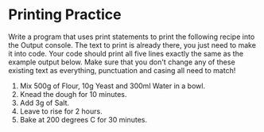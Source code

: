 # Printing Practice

Write a program that uses print statements to print the following recipe
into the Output console.
The text to print is already there, you just need to make it into code.
Your code should print all five lines exactly the same as the example output below.
Make sure that you don't change any of these existing text as everything, punctuation
and casing all need to match!

1. Mix 500g of Flour, 10g Yeast and 300ml Water in a bowl.
2. Knead the dough for 10 minutes.
3. Add 3g of Salt.
4. Leave to rise for 2 hours.
5. Bake at 200 degrees C for 30 minutes.
